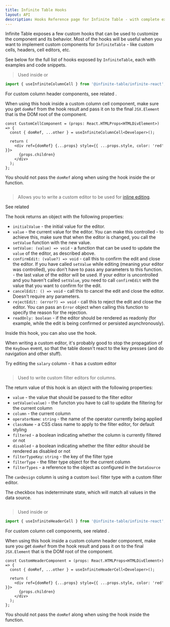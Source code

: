 ```yaml
---
title: Infinite Table Hooks
layout: API
description: Hooks Reference page for Infinite Table - with complete examples
---
```


Infinite Table exposes a few custom hooks that can be used to customize the component and its behavior. Most of the hooks will be useful when you want to implement custom components for `InfiniteTable` - like custom cells, headers, cell editors, etc.

See below for the full list of hooks exposed by `InfiniteTable`, each with examples and code snippets.

<PropTable sort searchPlaceholder="Type to filter hooks">

<Prop name="useInfiniteColumnCell" >

> Used inside <PropLink name="columns.render" /> or <PropLink name="column.components.ColumnCell" />

```ts
import { useInfiniteColumnCell } from '@infinite-table/infinite-react';
```

For custom column header components, see related <HookLink name="useInfiniteHeaderCell" />.

When using this hook inside a <PropLink name="columns.components.ColumnCell" code={false}>custom column cell component</PropLink>, make sure you get `domRef` from the hook result and pass it on to the final `JSX.Element` that is the DOM root of the component.

```tsx
const CustomCellComponent = (props: React.HTMLProps<HTMLDivElement>) => {
  const { domRef, ...other } = useInfiniteColumnCell<Developer>();

  return (
    <div ref={domRef} {...props} style={{ ...props.style, color: 'red' }}>
      {props.children}
    </div>
  );
};
```

You should not pass the `domRef` along when using the hook inside the
<PropLink name="columns.render" /> or <PropLink name="columns.renderValue" /> function.

<Sandpack title="Column with render & useInfiniteColumnCell">

```tsx file="$DOCS/reference/column-render-hooks-example.page.tsx"

```

</Sandpack>

</Prop>

<Prop name="useInfiniteColumnEditor" >

> Allows you to write a custom editor to be used for [inline editing](/docs/learn/editing/inline-editing).

See related <PropLink name="columns.components.Editor" />

The hook returns an object with the following properties:

 * `initialValue` - the initial value for the editor.
 * `value` - the current value for the editor. You can make this controlled - to achieve this, make sure that when the editor is changed, you call the `setValue` function with the new value.
 * `setValue: (value) => void` - a function that can be used to update the `value` of the editor, as described above.
 * `confirmEdit: (value?) => void` - call this to confirm the edit and close the editor. If you have called `setValue` while editing (meaning your editor was controlled), you don't have to pass any parameters to this function. - the last value of the editor will be used. If your editor is uncontrolled and you haven't called `setValue`, you need to call `confirmEdit` with the value that you want to confirm for the edit.
 * `cancelEdit: () => void` - call this to cancel the edit and close the editor. Doesn't require any parameters.
 * `rejectEdit: (error?) => void` - call this to reject the edit and close the editor. You can pass an `Error` object when calling this function to specify the reason for the rejection.
 * `readOnly: boolean` - if the editor should be rendered as readonly (for example, while the edit is being confirmed or persisted asynchronously).

Inside this hook, you can also use the <HookLink name="useInfiniteColumnCell" /> hook.

<Note>

When writing a custom editor, it's probably good to stop the propagation of the `KeyDown` event, so that the table doesn't react to the key presses (and do navigation and other stuff).

</Note>


<Sandpack title="Column with custom editor">

<Description>

Try editing the `salary` column - it has a custom editor

</Description>

```tsx file="custom-editor-hooks-example.page.tsx"

```

</Sandpack>


</Prop>

<Prop name="useInfiniteColumnFilterEditor" type="() => ({ column, value, setValue, className, filtered,... })">

> Used to write custom filter editors for columns.

The return value of this hook is an object with the following properties:

 * `value` - the value that should be passed to the filter editor
 * `setValue(value)` - the functon you have to call to update the filtering for the current column
 * `column` - the current column
 * `operatorName`: `string` - the name of the operator currently being applied
 * `className` - a CSS class name to apply to the filter editor, for default styling
 * `filtered` - a boolean indicating whether the column is currently filtered or not
 * `disabled` - a boolean indicating whether the filter editor should be rendered as disabled or not
 * `filterTypeKey`: `string` - the key of the filter type
 * `filterType` - the filter type object for the current column
 * `filterTypes` - a reference to the <DPropLink name="filterTypes" /> object as configured in the `DataSource`



<Sandpack title="Demo of a custom filter editor">

<Description>

The `canDesign` column is using a custom `bool` filter type with a custom filter editor.

The checkbox has indeterminate state, which will match all values in the data source.

</Description>

```ts file="custom-filter-editor-hooks-example.page.tsx"
```

</Sandpack>

</Prop>

<Prop name="useInfiniteHeaderCell" >

> Used inside <PropLink name="columns.header" /> or <PropLink name="column.components.HeaderCell" />

```ts
import { useInfiniteHeaderCell } from '@infinite-table/infinite-react';
```

For custom column cell components, see related <HookLink name="useInfiniteColumnCell" />.

When using this hook inside a <PropLink name="columns.components.HeaderCell" code={false}>custom column header component</PropLink>, make sure you get `domRef` from the hook result and pass it on to the final `JSX.Element` that is the DOM root of the component.

```tsx
const CustomHeaderComponent = (props: React.HTMLProps<HTMLDivElement>) => {
  const { domRef, ...other } = useInfiniteHeaderCell<Developer>();

  return (
    <div ref={domRef} {...props} style={{ ...props.style, color: 'red' }}>
      {props.children}
    </div>
  );
};
```

You should not pass the `domRef` along when using the hook inside the
<PropLink name="columns.header" /> function.

<Sandpack title="Column with custom header & useInfiniteHeaderCell">

```tsx file="$DOCS/reference/column-header-hooks-example.page.tsx"

```

</Sandpack>

</Prop>

</PropTable>
